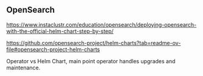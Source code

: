 ## OpenSearch

https://www.instaclustr.com/education/opensearch/deploying-opensearch-with-the-official-helm-chart-step-by-step/

https://github.com/opensearch-project/helm-charts?tab=readme-ov-file#opensearch-project-helm-charts

Operator vs Helm Chart, main point operator handles upgrades and maintenance.